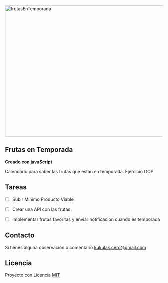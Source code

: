 <img src="" alt="frutasEnTemporada" width="838" height="420" >

## Frutas en Temporada
**Creado con javaScript**

Calendario para saber las frutas que están en temporada.
Ejercicio OOP


## Tareas

- [ ] Subir Mínimo Producto Viable
- [ ] Crear una API con las frutas
- [ ] Implementar frutas favoritas y enviar notificación cuando es temporada


## Contacto

Si tienes alguna observación o comentario <kukulak.cero@gmail.com>


## Licencia

Proyecto con Licencia [MIT](http://www.opensource.org/licenses/mit-license.php) 

